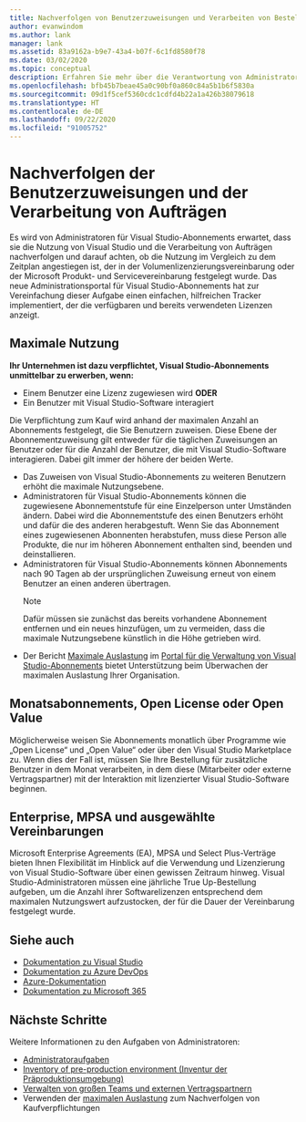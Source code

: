 ```yaml
---
title: Nachverfolgen von Benutzerzuweisungen und Verarbeiten von Bestellungen| Visual Studio Marketplace
author: evanwindom
ms.author: lank
manager: lank
ms.assetid: 83a9162a-b9e7-43a4-b07f-6c1fd8580f78
ms.date: 03/02/2020
ms.topic: conceptual
description: Erfahren Sie mehr über die Verantwortung von Administratoren hinsichtlich des Nachverfolgens von Benutzerzuweisungen und des Verarbeitens von Aufträgen.
ms.openlocfilehash: bfb45b7beae45a0c90bf0a860c84a5b1b6f5830a
ms.sourcegitcommit: 09d1f5cef5360cdc1cdfd4b22a1a426b38079618
ms.translationtype: HT
ms.contentlocale: de-DE
ms.lasthandoff: 09/22/2020
ms.locfileid: "91005752"
---
```

# <a name="track-user-assignment-and-process-orders"></a>Nachverfolgen der Benutzerzuweisungen und der Verarbeitung von Aufträgen
Es wird von Administratoren für Visual Studio-Abonnements erwartet, dass sie die Nutzung von Visual Studio und die Verarbeitung von Aufträgen nachverfolgen und darauf achten, ob die Nutzung im Vergleich zu dem Zeitplan angestiegen ist, der in der Volumenlizenzierungsvereinbarung oder der Microsoft Produkt- und Servicevereinbarung festgelegt wurde. Das neue Administrationsportal für Visual Studio-Abonnements hat zur Vereinfachung dieser Aufgabe einen einfachen, hilfreichen Tracker implementiert, der die verfügbaren und bereits verwendeten Lizenzen anzeigt.

## <a name="maximum-usage"></a>Maximale Nutzung
**Ihr Unternehmen ist dazu verpflichtet, Visual Studio-Abonnements unmittelbar zu erwerben, wenn:**
- Einem Benutzer eine Lizenz zugewiesen wird **ODER**
- Ein Benutzer mit Visual Studio-Software interagiert

Die Verpflichtung zum Kauf wird anhand der maximalen Anzahl an Abonnements festgelegt, die Sie Benutzern zuweisen. Diese Ebene der Abonnementzuweisung gilt entweder für die täglichen Zuweisungen an Benutzer oder für die Anzahl der Benutzer, die mit Visual Studio-Software interagieren. Dabei gilt immer der höhere der beiden Werte.

- Das Zuweisen von Visual Studio-Abonnements zu weiteren Benutzern erhöht die maximale Nutzungsebene.  
- Administratoren für Visual Studio-Abonnements können die zugewiesene Abonnementstufe für eine Einzelperson unter Umständen ändern. Dabei wird die Abonnementstufe des einen Benutzers erhöht und dafür die des anderen herabgestuft. Wenn Sie das Abonnement eines zugewiesenen Abonnenten herabstufen, muss diese Person alle Produkte, die nur im höheren Abonnement enthalten sind, beenden und deinstallieren. 
- Administratoren für Visual Studio-Abonnements können Abonnements nach 90 Tagen ab der ursprünglichen Zuweisung erneut von einem Benutzer an einen anderen übertragen. 
    > [!NOTE]
    > Dafür müssen sie zunächst das bereits vorhandene Abonnement entfernen und ein neues hinzufügen, um zu vermeiden, dass die maximale Nutzungsebene künstlich in die Höhe getrieben wird. 
- Der Bericht [Maximale Auslastung](maximum-usage.md) im [Portal für die Verwaltung von Visual Studio-Abonnements](https://manage.visualstudio.com) bietet Unterstützung beim Überwachen der maximalen Auslastung Ihrer Organisation. 

## <a name="monthly-subscriptions-open-license-or-open-value"></a>Monatsabonnements, Open License oder Open Value
Möglicherweise weisen Sie Abonnements monatlich über Programme wie „Open License“ und „Open Value“ oder über den Visual Studio Marketplace zu. Wenn dies der Fall ist, müssen Sie Ihre Bestellung für zusätzliche Benutzer in dem Monat verarbeiten, in dem diese (Mitarbeiter oder externe Vertragspartner) mit der Interaktion mit lizenzierter Visual Studio-Software beginnen.

## <a name="enterprise-mpsa-and-select-agreements"></a>Enterprise, MPSA und ausgewählte Vereinbarungen
Microsoft Enterprise Agreements (EA), MPSA und Select Plus-Verträge bieten Ihnen Flexibilität im Hinblick auf die Verwendung und Lizenzierung von Visual Studio-Software über einen gewissen Zeitraum hinweg. Visual Studio-Administratoren müssen eine jährliche True Up-Bestellung aufgeben, um die Anzahl ihrer Softwarelizenzen entsprechend dem maximalen Nutzungswert aufzustocken, der für die Dauer der Vereinbarung festgelegt wurde.

## <a name="see-also"></a>Siehe auch
- [Dokumentation zu Visual Studio](/visualstudio/)
- [Dokumentation zu Azure DevOps](/azure/devops/)
- [Azure-Dokumentation](/azure/)
- [Dokumentation zu Microsoft 365](/microsoft-365/)

## <a name="next-steps"></a>Nächste Schritte
Weitere Informationen zu den Aufgaben von Administratoren:
- [Administratoraufgaben](admin-responsibilities.md)
- [Inventory of pre-production environment (Inventur der Präproduktionsumgebung)](admin-inventory.md)
- [Verwalten von großen Teams und externen Vertragspartnern](manage-teams.md)
- Verwenden der [maximalen Auslastung](maximum-usage.md) zum Nachverfolgen von Kaufverpflichtungen